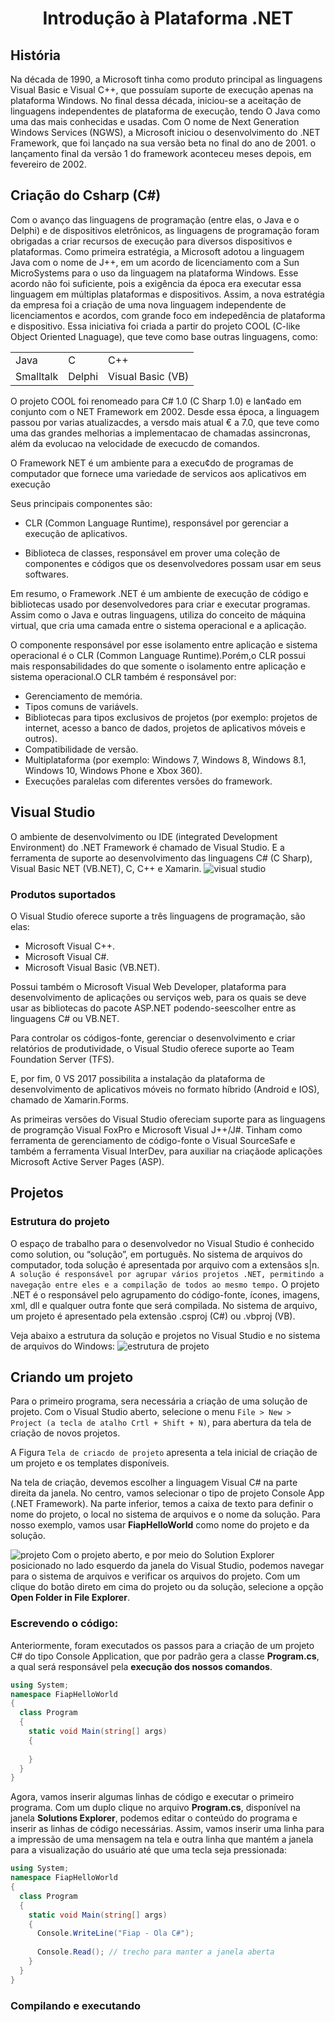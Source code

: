 <div align="center">
<h1>Introdução à Plataforma .NET</h1>
</div>

## História

Na década de 1990, a Microsoft tinha como produto principal as linguagens Visual Basic e Visual C++, que possuíam suporte de execução apenas na plataforma Windows. No final dessa década, iniciou-se a aceitação de linguagens independentes de plataforma de execução, tendo O Java como uma das mais conhecidas e usadas.
Com O nome de Next Generation Windows Services (NGWS), a Microsoft iniciou o desenvolvimento do .NET Framework, que foi lançado na sua versão beta no final do ano de 2001. o lançamento final da versão 1 do framework aconteceu meses depois, em fevereiro de 2002.

## Criação do Csharp (C#)

Com o avanço das linguagens de programação (entre elas, o Java e o Delphi) e de dispositivos eletrônicos, as linguagens de programação foram obrigadas a criar recursos de execução para diversos dispositivos e plataformas. Como primeira estratégia, a Microsoft adotou a linguagem Java com o nome de J++, em um acordo de licenciamento com a Sun MicroSystems para o uso da linguagem na plataforma Windows. Esse acordo não foi suficiente, pois a exigência da época era executar essa linguagem em múltiplas plataformas e dispositivos.
Assim, a nova estratégia da empresa foi a criação de uma nova linguagem independente de licenciamentos e acordos, com grande foco em indepedência de plataforma e dispositivo. Essa iniciativa foi criada a partir do projeto COOL (C-like Object Oriented Lnaguage), que teve como base outras linguagens, como:

<div align="center">
  <table>
    <tr>
      <td>Java</td>
      <td>C</td>
      <td>C++</td>
    </tr>
    <tr>
      <td>Smalltalk</td>
      <td>Delphi</td>
      <td>Visual Basic (VB)</td>
    </tr>
  </table>
</div>

O projeto COOL foi renomeado para C# 1.0 (C Sharp 1.0) e lan¢ado em conjunto com o NET Framework em 2002.
Desde essa época, a linguagem passou por varias atualizacdes, a versdo mais atual € a 7.0, que teve como uma das grandes melhorias a implementacao de chamadas assincronas, além da evolucao na velocidade de execucdo de comandos.

O Framework NET é um ambiente para a execu¢do de programas de computador que fornece uma variedade de servicos aos aplicativos em execução

Seus principais componentes são:
  - CLR (Common Language Runtime), responsável por gerenciar a execução de aplicativos.
 
  - Biblioteca de classes, responsável em prover uma coleção de componentes e códigos que os desenvolvedores possam usar em seus softwares.

Em resumo, o Framework .NET é um ambiente de execução de código e bibliotecas usado por desenvolvedores para criar e executar programas. Assim como o Java e outras linguagens, utiliza do conceito de máquina virtual, que cria uma camada entre o sistema operacional e a aplicação.

O componente responsável por esse isolamento entre aplicação e sistema operacional é o CLR (Common Language Runtime).Porém,o CLR possui mais responsabilidades do que somente o isolamento entre aplicação e sistema operacional.O CLR também é responsável por:

 - Gerenciamento de memória.
 - Tipos comuns de variávels.
 - Bibliotecas para tipos exclusivos de projetos (por exemplo: projetos de internet, acesso a banco de dados, projetos de aplicativos móveis e outros).
 - Compatibilidade de versão.
 - Multiplataforma (por exemplo: Windows 7, Windows 8, Windows 8.1, Windows 10, Windows Phone e Xbox 360).
 - Execuções paralelas com diferentes versões do framework.

## Visual Studio 

O ambiente de desenvolvimento ou IDE (integrated Development Environment) do .NET Framework é chamado
de Visual Studio. E a ferramenta de suporte ao desenvolvimento das linguagens C# (C Sharp), Visual Basic NET (VB.NET), C, C++ e Xamarin.
<img src="./img/on-image-tela-inicial-visual-studio-2017.jpg" alt="visual studio">

### Produtos suportados

O Visual Studio oferece suporte a três linguagens de programação, são elas: 

  - Microsoft Visual C++.
  - Microsoft Visual C#.
  - Microsoft Visual Basic (VB.NET). 

Possui também o Microsoft Visual Web Developer, plataforma para desenvolvimento de aplicações ou serviços web, para os quais se deve usar as bibliotecas do pacote ASP.NET podendo-seescolher entre as linguagens C# ou VB.NET.

Para controlar os códigos-fonte, gerenciar o desenvolvimento e criar relatórios de produtividade, o Visual Studio oferece suporte ao Team Foundation Server (TFS).

E, por fim, 0 VS 2017 possibilita a instalação da plataforma de desenvolvimento de aplicativos móveis no formato híbrido (Android e IOS), chamado de Xamarin.Forms.

As primeiras versões do Visual Studio ofereciam suporte para as linguagens de programção Visual FoxPro e Microsoft Visual J++/J#. Tinham como ferramenta de gerenciamento de código-fonte o Visual SourceSafe e também a ferramenta Visual InterDev, para auxiliar na criaçãode aplicações Microsoft Active Server Pages (ASP).

## Projetos
### Estrutura do projeto

O espaço de trabalho para o desenvolvedor no Visual Studio é conhecido como solution, ou “solução”, em português. No sistema de arquivos do computador, toda solução é apresentada por arquivo com a extensãos s|n.
`A solução é responsável por agrupar vários projetos .NET, permitindo a navegação entre eles e a compilação de todos ao mesmo tempo.` 
O projeto .NET é o responsável pelo agrupamento do código-fonte, ícones, imagens, xml, dll e qualquer outra fonte que será compilada. No sistema de arquivo, um projeto é apresentado pela extensão .csproj (C#) ou .vbproj (VB).

Veja abaixo a estrutura da solução e projetos no Visual Studio e no sistema de arquivos do Windows:
<img src="./img/estruturaproj.png" alt="estrutura de projeto">

## Criando um projeto
Para o primeiro programa, sera necessária a criação de uma solução de projeto. Com o Visual Studio aberto, selecione o menu `File > New > Project (a tecla de atalho Crtl + Shift + N)`, para abertura da tela de criação de novos projetos.

A Figura `Tela de criacdo de projeto` apresenta a tela inicial de criação de um projeto e os templates disponíveis.

Na tela de criação, devemos escolher a linguagem Visual C# na parte direita da janela. No centro, vamos selecionar o tipo de projeto Console App (.NET Framework). Na parte inferior, temos a caixa de texto para definir o nome do projeto, o local no sistema de arquivos e o nome da solução. Para nosso exemplo, vamos usar <b>FiapHelloWorld</b> como nome do projeto e da solução.

<img src="./img/projeto.png" alt="projeto">
Com o projeto aberto, e por meio do Solution Explorer posicionado no lado esquerdo da janela do Visual Studio, podemos navegar para o sistema de arquivos e verificar os arquivos do projeto. Com um clique do botão direto em cima do projeto ou da solução, selecione a opção <b>Open Folder in File Explorer</b>.

### Escrevendo o código:
Anteriormente, foram executados os passos para a criação de um projeto C# do tipo Console Application, que por padrão gera a classe <b>Program.cs</b>, a qual será responsável pela <b>execução dos nossos comandos</b>. 

``` C#
using System;
namespace FiapHelloWorld
{
  class Program 
  {
    static void Main(string[] args)
    {
      
    }
  }
}
```

Agora, vamos inserir algumas linhas de código e executar o primeiro programa. Com um duplo clique no arquivo <b>Program.cs</b>, disponível na janela <b>Solutions Explorer</b>, podemos editar o conteúdo do programa e inserir as linhas de código necessárias. Assim, vamos inserir uma linha para a impressão de uma mensagem na tela e outra linha que mantém a janela para a visualização do usuário até que uma tecla seja pressionada:

``` C#
using System;
namespace FiapHelloWorld 
{
  class Program 
  {
    static void Main(string[] args)
    {
      Console.WriteLine("Fiap - Ola C#"); 
      
      Console.Read(); // trecho para manter a janela aberta
    }
  }
}
```
### Compilando e executando



